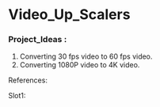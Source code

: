 # Video_Up_Scalers
### Project_Ideas : 
1. Converting 30 fps video to 60 fps video.
2. Converting 1080P video to 4K video.

References:



Slot1: 
